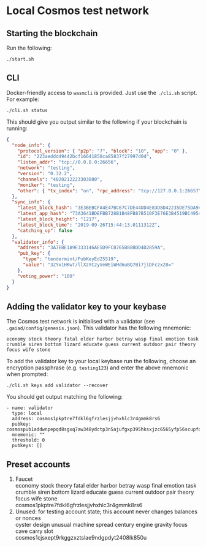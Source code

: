 # Local Cosmos test network

## Starting the blockchain

Run the following:

```
./start.sh
```

## CLI

Docker-friendly access to `wasmcli` is provided. Just use the `./cli.sh` script.
For example:

```
./cli.sh status
```

This should give you output similar to the following if your blockchain is
running:

```json
{
  "node_info": {
    "protocol_version": { "p2p": "7", "block": "10", "app": "0" },
    "id": "223aedddd9442bcf16641858ca85837f27997d0d",
    "listen_addr": "tcp://0.0.0.0:26656",
    "network": "testing",
    "version": "0.32.2",
    "channels": "4020212223303800",
    "moniker": "testing",
    "other": { "tx_index": "on", "rpc_address": "tcp://127.0.0.1:26657" }
  },
  "sync_info": {
    "latest_block_hash": "3E3BEBCFA4E47BC67C7DE44DD4E83D8D42235DE75DA942A6BECD1F0F5A6246E4",
    "latest_app_hash": "73A3641BDEFBB728B1B48FB87B510F3E76E3B4519BC4954C6E1060738FCE8B14",
    "latest_block_height": "1217",
    "latest_block_time": "2019-09-26T15:44:13.0111312Z",
    "catching_up": false
  },
  "validator_info": {
    "address": "3A7EBE1A9E333146AE5D9FCB765B88BDD4D2859A",
    "pub_key": {
      "type": "tendermint/PubKeyEd25519",
      "value": "3ZYx1HKwT/llXzYC2yVeWEiWHd6uBQ7Bi7jiDFczx28="
    },
    "voting_power": "100"
  }
}
```

## Adding the validator key to your keybase

The Cosmos test network is initialised with a validator (see
`.gaiad/config/genesis.json`). This validator has the following mnemonic:

```
economy stock theory fatal elder harbor betray wasp final emotion task crumble siren bottom lizard educate guess current outdoor pair theory focus wife stone
```

To add the validator key to your local keybase run the following, choose an
encryption passphrase (e.g. `testing123`) and enter the above mnemonic when
prompted:

```
./cli.sh keys add validator --recover
```

You should get output matching the following:

```
- name: validator
  type: local
  address: cosmos1pkptre7fdkl6gfrzlesjjvhxhlc3r4gmmk8rs6
  pubkey: cosmospub1addwnpepqd8sgxq7aw348ydctp3n5ajufgxp395hksxjzc6565yfp56scupfqhlgyg5
  mnemonic: ""
  threshold: 0
  pubkeys: []
```

## Preset accounts

1. Faucet<br>
   economy stock theory fatal elder harbor betray wasp final emotion task crumble siren bottom lizard educate guess current outdoor pair theory focus wife stone<br>
   cosmos1pkptre7fdkl6gfrzlesjjvhxhlc3r4gmmk8rs6
2. Unused: for testing account state; this account never changes balances or nonces<br>
   oyster design unusual machine spread century engine gravity focus cave carry slot<br>
   cosmos1cjsxept9rkggzxztslae9ndgpdyt2408lk850u

